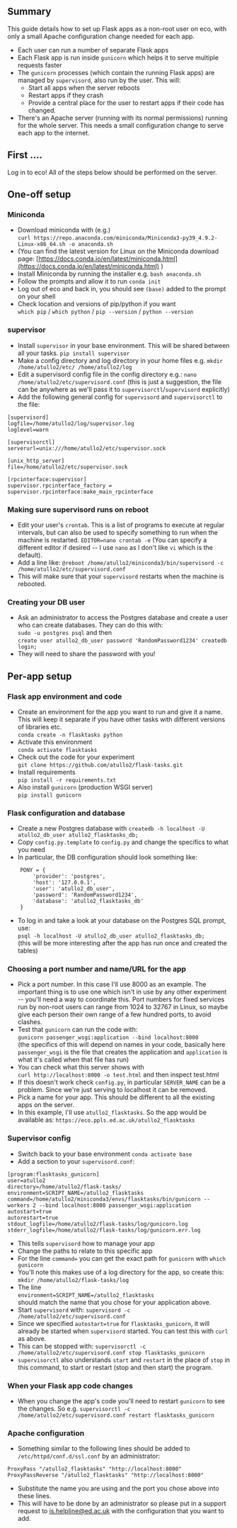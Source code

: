 ## Summary

This guide details how to set up Flask apps as a non-root user on eco, with only a small Apache configuration change needed for each app.

* Each user can run a number of separate Flask apps
* Each Flask app is run inside `gunicorn` which helps it to serve multiple requests faster
* The `gunicorn` processes (which contain the running Flask apps) are managed by `supervisord`, also run by the user. This will:
  * Start all apps when the server reboots
  * Restart apps if they crash
  * Provide a central place for the user to restart apps if their code has changed.
* There's an Apache server (running with its normal permissions) running for the whole server. This needs a small configuration change to serve each app to the internet.

## First ....

Log in to eco! All of the steps below should be performed on the server.

## One-off setup

### Miniconda

* Download miniconda with (e.g.) \
`curl https://repo.anaconda.com/miniconda/Miniconda3-py39_4.9.2-Linux-x86_64.sh -o anaconda.sh`
* (You can find the latest version for Linux on the Miniconda download page: [https://docs.conda.io/en/latest/miniconda.html](https://docs.conda.io/en/latest/miniconda.html) )
* Install Miniconda by running the installer e.g. `bash anaconda.sh`
* Follow the prompts and allow it to run `conda init`
* Log out of eco and back in, you should see `(base)` added to the prompt on your shell
* Check location and versions of pip/python if you want  
  `which pip` / `which python` / `pip --version` / `python --version`
  
### supervisor

* Install `supervisor` in your base environment. This will be shared between all your tasks.
  `pip install supervisor`
* Make a config directory and log directory in your home files e.g.
  `mkdir /home/atullo2/etc/ /home/atullo2/log`
* Edit a supervisord config file in the config directory e.g.:
  `nano /home/atullo2/etc/supervisord.conf`
  (this is just a suggestion, the file can be anywhere as we'll pass it to `supervisorctl`/`supervisord` explicitly)
* Add the following general config for `supervisord` and `supervisorctl` to the file:
```
[supervisord]
logfile=/home/atullo2/log/supervisor.log
loglevel=warn

[supervisorctl]
serverurl=unix:///home/atullo2/etc/supervisor.sock

[unix_http_server]
file=/home/atullo2/etc/supervisor.sock

[rpcinterface:supervisor]
supervisor.rpcinterface_factory = supervisor.rpcinterface:make_main_rpcinterface
```

### Making sure supervisord runs on reboot

* Edit your user's `crontab`. This is a list of programs to execute at regular intervals, but can also be used to specify something to run when the machine is restarted.
 `EDITOR=nano crontab -e`
 (You can specify a different editor if desired -- I use `nano` as I don't like `vi` which is the default).
* Add a line like:
 `@reboot /home/atullo2/miniconda3/bin/supervisord -c /home/atullo2/etc/supervisord.conf`
* This will make sure that your `supervisord` restarts when the machine is rebooted.

### Creating your DB user

* Ask an administrator to access the Postgres database and create a user who can create databases. They can do this with:  
 `sudo -u postgres psql`
 and then  
 `create user atullo2_db_user password 'RandomPassword1234' createdb login;`
* They will need to share the password with you!

## Per-app setup

### Flask app environment and code

* Create an environment for the app you want to run and give it a name. This will keep it separate if you have other tasks with different versions of libraries etc.  
  `conda create -n flasktasks python`
* Activate this environment  
  `conda activate flasktasks`
* Check out the code for your experiment  
  `git clone https://github.com/atullo2/flask-tasks.git`
* Install requirements  
  `pip install -r requirements.txt`
* Also install `gunicorn` (production WSGI server)  
  `pip install gunicorn`

### Flask configuration and database

* Create a new Postgres database with
  `createdb -h localhost -U atullo2_db_user atullo2_flasktasks_db;`
* Copy `config.py.template` to `config.py` and change the specifics to what you need
* In particular, the DB configuration should look something like:
```
    PONY = {
        'provider': 'postgres', 
        'host': '127.0.0.1',
        'user': 'atullo2_db_user',
        'password': 'RandomPassword1234',
        'database': 'atullo2_flasktasks_db'
    }
```
* To log in and take a look at your database on the Postgres SQL prompt, use:  
 `psql -h localhost -U atullo2_db_user atullo2_flasktasks_db;`  
  (this will be more interesting after the app has run once and created the tables)

### Choosing a port number and name/URL for the app

* Pick a port number. In this case I'll use 8000 as an example. The important thing is to use one which isn't in use by any other experiment -- you'll need a way to coordinate this. Port numbers for fixed services run by non-root users can range from 1024 to 32767 in Linux, so maybe give each person their own range of a few hundred ports, to avoid clashes.
* Test that `gunicorn` can run the code with:  
  `gunicorn passenger_wsgi:application --bind localhost:8000`  
  (the specifics of this will depend on names in your code, basically here `passenger_wsgi` is the file that creates the application and `application` is what it's called when that file has run)
* You can check what this server shows with  
  `curl http://localhost:8000 -o test.html` and then inspect test.html
* If this doesn't work check `config.py`, in particular `SERVER_NAME` can be a problem. Since we're just serving to localhost it can be removed.
* Pick a name for your app. This should be different to all the existing apps on the server.
* In this example, I'll use `atullo2_flasktasks`. So the app would be available as: `https://eco.ppls.ed.ac.uk/atullo2_flasktasks`

### Supervisor config

* Switch back to your base environment
  `conda activate base`
* Add a section to your `supervisord.conf`:
```
[program:flasktasks_gunicorn]
user=atullo2
directory=/home/atullo2/flask-tasks/
environment=SCRIPT_NAME=/atullo2_flasktasks
command=/home/atullo2/miniconda3/envs/flasktasks/bin/gunicorn --workers 2 --bind localhost:8000 passenger_wsgi:application
autostart=true
autorestart=true
stdout_logfile=/home/atullo2/flask-tasks/log/gunicorn.log
stderr_logfile=/home/atullo2/flask-tasks/log/gunicorn.err.log
```
* This tells `supervisord` how to manage your app
* Change the paths to relate to this specific app
* For the line `command=` you can get the exact path for `gunicorn` with
 `which gunicorn`
* You'll note this makes use of a log directory for the app, so create this:
  `mkdir /home/atullo2/flask-tasks/log`
* The line  
  `environment=SCRIPT_NAME=/atullo2_flasktasks`  
  should match the name that you chose for your application above.
* Start `supervisord` with:
  `supervisord -c /home/atullo2/etc/supervisord.conf`
* Since we specified `autostart=true` for `flasktasks_gunicorn`, it will already be started when `supervisord` started. You can test this with `curl` as above.
* This can be stopped with:
`supervisorctl -c /home/atullo2/etc/supervisord.conf stop flasktasks_gunicorn`
* `supervisorctl` also understands `start` and `restart` in the place of `stop` in this command, to start or restart (stop and then start) the program.
  
### When your Flask app code changes

* When you change the app's code you'll need to restart `gunicorn` to see the changes. So e.g. `supervisorctl -c /home/atullo2/etc/supervisord.conf restart flasktasks_gunicorn`

### Apache configuration

* Something similar to the following lines should be added to `/etc/httpd/conf.d/ssl.conf` by an administrator:
```
ProxyPass "/atullo2_flasktasks" "http://localhost:8000"
ProxyPassReverse "/atullo2_flasktasks" "http://localhost:8000"
```
* Substitute the name you are using and the port you chose above into these lines.
* This will have to be done by an administrator so please put in a support request to is.helpline@ed.ac.uk with the configuration that you want to add.

